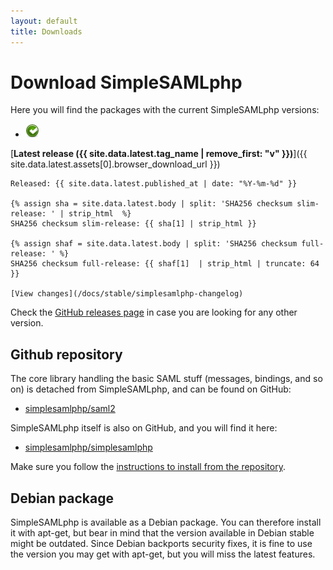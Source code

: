 ```yaml
---
layout: default
title: Downloads
---
```


# Download SimpleSAMLphp

Here you will find the packages with the current SimpleSAMLphp versions:

* <img class="icon" src="/res/icons/completed.png" alt="stable">
[**Latest release ({{ site.data.latest.tag_name | remove_first: "v" }})**]({{ site.data.latest.assets[0].browser_download_url }})

    Released: {{ site.data.latest.published_at | date: "%Y-%m-%d" }}

    {% assign sha = site.data.latest.body | split: 'SHA256 checksum slim-release: ' | strip_html  %}
    SHA256 checksum slim-release: {{ sha[1] | strip_html }}
    
    {% assign shaf = site.data.latest.body | split: 'SHA256 checksum full-release: ' %}
    SHA256 checksum full-release: {{ shaf[1]  | strip_html | truncate: 64 }}

    [View changes](/docs/stable/simplesamlphp-changelog)

Check the [GitHub releases page](https://github.com/simplesamlphp/simplesamlphp/releases)
in case you are looking for any other version.

## Github repository

The core library handling the basic SAML stuff (messages, bindings, and so on) is
detached from SimpleSAMLphp, and can be found on GitHub:

* [simplesamlphp/saml2](https://github.com/simplesamlphp/saml2)

SimpleSAMLphp itself is also on GitHub, and you will find it here:

* [simplesamlphp/simplesamlphp](https://github.com/simplesamlphp/simplesamlphp)

Make sure you follow the
[instructions to install from the repository](https://simplesamlphp.org/docs/devel/simplesamlphp-install-repo.html).

## Debian package

SimpleSAMLphp is available as a Debian package. You can therefore install it with apt-get,
but bear in mind that the version available in Debian stable might be outdated. Since Debian
backports security fixes, it is fine to use the version you may get with apt-get, but you will
miss the latest features.
